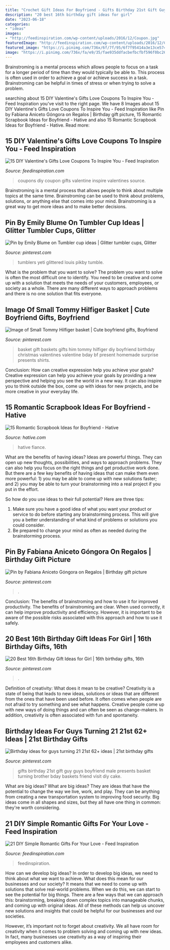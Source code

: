 ```yaml
---
title: "Crochet Gift Ideas For Boyfriend - Gifts Birthday 21st Gift Guy Guys Boyfriend Male Presents Basket Turning Brother Bday Baskets Friend Visit Diy Cake"
description: "20 best 16th birthday gift ideas for girl"
date: "2023-06-18"
categories:
- "ideas"
images:
- "http://feedinspiration.com/wp-content/uploads/2016/12/Coupon.jpg"
featuredImage: "http://feedinspiration.com/wp-content/uploads/2016/12/Coupon.jpg"
featured_image: "https://i.pinimg.com/736x/6f/7f/95/6f7f95414a3e13ce574f892983170463.jpg"
image: "https://i.pinimg.com/736x/fa/e9/35/fae935ddfacbefbcfbf596f0bc26e41b.jpg"
---
```



Brainstroming is a mental process which allows people to focus on a task for a longer period of time than they would typically be able to. This process is often used in order to achieve a goal or achieve success in a task. Brainstroming can be helpful in times of stress or when trying to solve a problem.

	

		
searching about 15 DIY Valentine&#039;s Gifts Love Coupons To Inspire You - Feed Inspiration you've visit to the right page. We have 8 Images about 15 DIY Valentine&#039;s Gifts Love Coupons To Inspire You - Feed Inspiration like Pin by Fabiana Aniceto Góngora on Regalos | Birthday gift picture, 15 Romantic Scrapbook Ideas for Boyfriend - Hative and also 15 Romantic Scrapbook Ideas for Boyfriend - Hative. Read more:
		
    
## 15 DIY Valentine&#039;s Gifts Love Coupons To Inspire You - Feed Inspiration

<img loading=lazy src="http://feedinspiration.com/wp-content/uploads/2016/12/Coupon.jpg" onerror="this.onerror=null;this.src='https://tse4.mm.bing.net/th?id=OIP.ooOwf2xq8gSCnaJA2RK8WgHaTw&amp;pid=15.1';" alt="15 DIY Valentine&#039;s Gifts Love Coupons To Inspire You - Feed Inspiration">

_Source: feedinspiration.com_

>coupons diy coupon gifts valentine inspire valentines source. 

	

Brainstroming is a mental process that allows people to think about multiple topics at the same time. Brainstroming can be used to think about problems, solutions, or anything else that comes into your mind. Brainstroming is a great way to get more ideas and to make better decisions.

    
## Pin By Emily Blume On Tumbler Cup Ideas | Glitter Tumbler Cups, Glitter

<img loading=lazy src="https://i.pinimg.com/736x/6f/7f/95/6f7f95414a3e13ce574f892983170463.jpg" onerror="this.onerror=null;this.src='https://tse4.mm.bing.net/th?id=OIP.CjX_fsvbC3Ga7uxCk3wFwQHaNO&amp;pid=15.1';" alt="Pin by Emily Blume on Tumbler cup ideas | Glitter tumbler cups, Glitter">

_Source: pinterest.com_

>tumblers yeti glittered louis pikby tumble. 

	

What is the problem that you want to solve?
The problem you want to solve is often the most difficult one to identify. You need to be creative and come up with a solution that meets the needs of your customers, employees, or society as a whole. There are many different ways to approach problems and there is no one solution that fits everyone.

    
## Image Of Small Tommy Hilfiger Basket | Cute Boyfriend Gifts, Boyfriend

<img loading=lazy src="https://i.pinimg.com/736x/e3/2a/e7/e32ae7ba621285cdca99238995f53bba.jpg" onerror="this.onerror=null;this.src='https://tse2.mm.bing.net/th?id=OIP.-frcD71yIfGmX59FbvLlAQHaJ3&amp;pid=15.1';" alt="Image of Small Tommy Hilfiger basket | Cute boyfriend gifts, Boyfriend">

_Source: pinterest.com_

>basket gift baskets gifts him tommy hilfiger diy boyfriend birthday christmas valentines valentine bday bf present homemade surprise presents shirts. 

	

Conclusion: How can creative expression help you achieve your goals?
Creative expression can help you achieve your goals by providing a new perspective and helping you see the world in a new way. It can also inspire you to think outside the box, come up with ideas for new projects, and be more creative in your everyday life.

    
## 15 Romantic Scrapbook Ideas For Boyfriend - Hative

<img loading=lazy src="http://hative.com/wp-content/uploads/2014/06/scrapbook-ideas-for-boyfriend/14-scrapbook-ideas-for-lovers.jpg" onerror="this.onerror=null;this.src='https://tse3.mm.bing.net/th?id=OIP.7yqCcXCTzDaVwZay9thIkAHaJ4&amp;pid=15.1';" alt="15 Romantic Scrapbook Ideas for Boyfriend - Hative">

_Source: hative.com_

>hative fiance. 

	

What are the benefits of having ideas?
Ideas are powerful things. They can open up new thoughts, possibilities, and ways to approach problems. They can also help you focus on the right things and get productive work done.
But there are a few key benefits of having ideas that can make them even more powerful: 1) you may be able to come up with new solutions faster; and 2) you may be able to turn your brainstorming into a real project if you put in the effort.

So how do you use ideas to their full potential? Here are three tips: 
1) Make sure you have a good idea of what you want your product or service to do before starting any brainstorming process. This will give you a better understanding of what kind of problems or solutions you could consider. 
2) Be prepared to change your mind as often as needed during the brainstorming process.

    
## Pin By Fabiana Aniceto Góngora On Regalos | Birthday Gift Picture

<img loading=lazy src="https://i.pinimg.com/736x/fa/e9/35/fae935ddfacbefbcfbf596f0bc26e41b.jpg" onerror="this.onerror=null;this.src='https://tse1.mm.bing.net/th?id=OIP.MRKDHNGwNjA96N_RTW-IrwHaNL&amp;pid=15.1';" alt="Pin by Fabiana Aniceto Góngora on Regalos | Birthday gift picture">

_Source: pinterest.com_

>. 

	

Conclusion: The benefits of brainstroming and how to use it for improved productivity.
The benefits of brainstroming are clear. When used correctly, it can help improve productivity and efficiency. However, it is important to be aware of the possible risks associated with this approach and how to use it safely.

    
## 20 Best 16th Birthday Gift Ideas For Girl | 16th Birthday Gifts, 16th

<img loading=lazy src="https://i.pinimg.com/736x/a2/dd/50/a2dd50dc9a538e8f426f1bbc821e18ef.jpg" onerror="this.onerror=null;this.src='https://tse2.mm.bing.net/th?id=OIP.vummQ5uYi1Vufp4ZGnpDMQHaO0&amp;pid=15.1';" alt="20 Best 16th Birthday Gift Ideas for Girl | 16th birthday gifts, 16th">

_Source: pinterest.com_

>. 

	

Definition of creativity: What does it mean to be creative?
Creativity is a state of being that leads to new ideas, solutions or ideas that are different from the ones that have been used before. It often comes when people are not afraid to try something and see what happens. Creative people come up with new ways of doing things and can often be seen as change-makers. In addition, creativity is often associated with fun and spontaneity.

    
## Birthday Ideas For Guys Turning 21 21st 62+ Ideas | 21st Birthday Gifts

<img loading=lazy src="https://i.pinimg.com/736x/15/91/d9/1591d918848bebecf52ff610c88fbe20.jpg" onerror="this.onerror=null;this.src='https://tse2.mm.bing.net/th?id=OIP.kFZZACn-QNgrML5cGsUIAgAAAA&amp;pid=15.1';" alt="Birthday ideas for guys turning 21 21st 62+ ideas | 21st birthday gifts">

_Source: pinterest.com_

>gifts birthday 21st gift guy guys boyfriend male presents basket turning brother bday baskets friend visit diy cake. 

	

What are big ideas?
What are big ideas? They are ideas that have the potential to change the way we live, work, and play. They can be anything from creating a new transportation system to improving food security. Big ideas come in all shapes and sizes, but they all have one thing in common: they're worth considering.

    
## 21 DIY Simple Romantic Gifts For Your Love - Feed Inspiration

<img loading=lazy src="https://www.feedinspiration.com/wp-content/uploads/2017/01/Easy-DIY-Gifts.jpg" onerror="this.onerror=null;this.src='https://tse2.mm.bing.net/th?id=OIP.y5CWxMMgWCs-sjVy_DHsZAHaPe&amp;pid=15.1';" alt="21 DIY Simple Romantic Gifts For Your Love - Feed Inspiration">

_Source: feedinspiration.com_

>feedinspiration. 

	

How can we develop big ideas?
In order to develop big ideas, we need to think about what we want to achieve. What does this mean for our businesses and our society? It means that we need to come up with solutions that solve real-world problems. When we do this, we can start to see the potential for big things.
There are a few ways that we can approach this: brainstorming, breaking down complex topics into manageable chunks, and coming up with original ideas. All of these methods can help us uncover new solutions and insights that could be helpful for our businesses and our societies.

However, it’s important not to forget about creativity. We all have room for creativity when it comes to problem solving and coming up with new ideas. In fact, many businesses use creativity as a way of inspiring their employees and customers alike.


